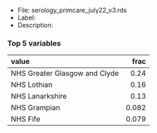 

* File: serology_primcare_july22_v3.rds
* Label: 
* Description: 

### Top 5 variables
| value                         |   frac |
|:------------------------------|-------:|
| NHS Greater Glasgow and Clyde |  0.24  |
| NHS Lothian                   |  0.16  |
| NHS Lanarkshire               |  0.13  |
| NHS Grampian                  |  0.082 |
| NHS Fife                      |  0.079 |
        